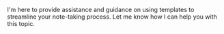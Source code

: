 I'm here to provide assistance and guidance on using templates to streamline your note-taking process. Let me know how I can help you with this topic.